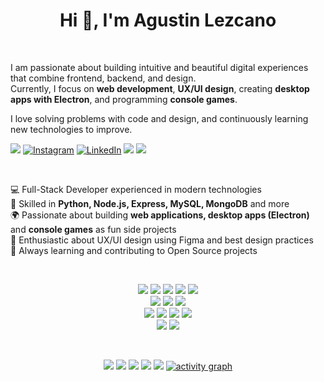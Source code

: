 <h1 align="center">Hi 👋, I'm Agustin Lezcano</h1>
<p>&nbsp;</p>  <!-- espacio extra -->

I am passionate about building intuitive and beautiful digital experiences that combine frontend, backend, and design.  
Currently, I focus on **web development**, **UX/UI design**, creating **desktop apps with Electron**, and programming **console games**.

I love solving problems with code and design, and continuously learning new technologies to improve.

<div align="start">
  
<a href="mailto:tatilezcano03@gmail.com"><img src="https://img.shields.io/badge/Gmail-EA4335.svg?logo=Gmail&logoColor=white"></a> [![Instagram](https://img.shields.io/badge/Instagram-%23E4405F.svg?logo=Instagram&logoColor=white)](https://instagram.com/bytech_technology) [![LinkedIn](https://img.shields.io/badge/LinkedIn-%230077B5.svg?logo=linkedin&logoColor=white)](https://www.linkedin.com/in/lezcano-agustin/) <a href="https://wa.me/+5492241562603/" target="_blank"><img src="https://img.shields.io/badge/WhatsApp-25D366.svg?logo=WhatsApp&logoColor=white"></a> ![](https://komarev.com/ghpvc/?username=ZomboySoul&style=flat&color=brightgreen)

<p>&nbsp;</p>

💻 Full-Stack Developer experienced in modern technologies  
🚀 Skilled in **Python, Node.js, Express, MySQL, MongoDB** and more  
🌍 Passionate about building **web applications, desktop apps (Electron)** and **console games** as fun side projects  
🎨 Enthusiastic about UX/UI design using Figma and best design practices  
📌 Always learning and contributing to Open Source projects

<p>&nbsp;</p>

<div align="center">

  <!-- Lenguajes principales -->
  <img src="https://img.shields.io/badge/JavaScript-F7DF1E?style=for-the-badge&logo=javascript&logoColor=black"/>
  <img src="https://img.shields.io/badge/TypeScript-007ACC?style=for-the-badge&logo=typescript&logoColor=white"/>
  <img src="https://img.shields.io/badge/Python-3670A0?style=for-the-badge&logo=python&logoColor=ffdd54"/>
  <img src="https://img.shields.io/badge/PHP-777BB4?style=for-the-badge&logo=php&logoColor=white"/>
  <img src="https://img.shields.io/badge/Arduino-00979D?style=for-the-badge&logo=Arduino&logoColor=white"/>

  <br>

  <!-- Frontend -->
  <img src="https://img.shields.io/badge/HTML5-E34F26?style=for-the-badge&logo=html5&logoColor=white"/>
  <img src="https://img.shields.io/badge/CSS3-1572B6?style=for-the-badge&logo=css3&logoColor=white"/>
  <img src="https://img.shields.io/badge/TailwindCSS-38B2AC?style=for-the-badge&logo=tailwindcss&logoColor=white"/>

  <br>

  <!-- Backend & Bases de datos -->
  <img src="https://img.shields.io/badge/Node.js-339933?style=for-the-badge&logo=nodedotjs&logoColor=white"/>
  <img src="https://img.shields.io/badge/MongoDB-47A248?style=for-the-badge&logo=mongodb&logoColor=white"/>
  <img src="https://img.shields.io/badge/MySQL-00000F?style=for-the-badge&logo=mysql&logoColor=white"/>
  <img src="https://img.shields.io/badge/PostgreSQL-4169E1?style=for-the-badge&logo=postgresql&logoColor=white"/>

  <br>

  <!-- Herramientas & Diseño -->
  <img src="https://img.shields.io/badge/Git-F05032?style=for-the-badge&logo=git&logoColor=white"/>
  <img src="https://img.shields.io/badge/Figma-F24E1E?style=for-the-badge&logo=figma&logoColor=white"/>

</div>

<p>&nbsp;</p>

<div align="center">

![](http://github-profile-summary-cards.vercel.app/api/cards/profile-details?username=Bytech-Technology&theme=github_dark)
![](http://github-profile-summary-cards.vercel.app/api/cards/stats?username=Bytech-Technology&theme=github_dark)
![](http://github-profile-summary-cards.vercel.app/api/cards/productive-time?username=Bytech-Technology&theme=github_dark&utcOffset=-3)
![](http://github-profile-summary-cards.vercel.app/api/cards/repos-per-language?username=Bytech-Technology&theme=github_dark)
![](http://github-profile-summary-cards.vercel.app/api/cards/most-commit-language?username=Bytech-Technology&theme=github_dark)
[![activity graph](https://github-readme-activity-graph.vercel.app/graph?username=Bytech-Technology&bg_color=0d1117&color=ffffff&line=40c463&point=fff7e0&area=true&hide_border=true)](https://github.com/AndroidWithRossyn/github-readme-activity-graph)

</div>
